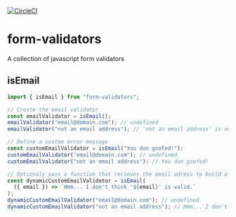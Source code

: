 [![CircleCI](https://circleci.com/gh/luk707/form-validators.svg?style=shield)](https://circleci.com/gh/luk707/form-validators)

# form-validators

A collection of javascript form validators

## isEmail

```js
import { isEmail } from "form-validators";

// Create the email validator
const emailValidator = isEmail();
emailValidator("email@domain.com"); // undefined
emailValidator("not an email address"); // 'not an email address' is not a valid email address.

// Define a custom error message
const customEmailValidator = isEmail("You dun goofed!");
customEmailValidator("email@domain.com"); // undefined
customEmailValidator("not an email address"); // You dun goofed!

// Optionaly pass a function that recieves the email adress to build a custom error message
const dynamicCustomEmailValidator = isEmail(
  ({ email }) => `Hmm... I don't think '${email}' is valid.`
);
dynamicCustomEmailValidator("email@domain.com"); // undefined
dynamicCustomEmailValidator("not an email address"); // Hmm... I don't think 'not an email address' is valid.
```
